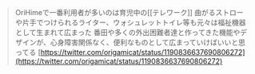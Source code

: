 
> OriHimeで一番利用者が多いのは育児中の[[テレワーク]]
>  曲がるストローや片手でつけられるライター、ウォシュレットトイレ等も元々は福祉機器として生まれて広まった
>  番田や多くの外出困難者達と作ってきた機能やデザインが、心身障害関係なく、便利なものとして広まっていけばいいと思ってる
[https://twitter.com/origamicat/status/1190836637690806272](https://twitter.com/origamicat/status/1190836637690806272)
